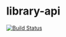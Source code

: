 # library-api

[![Build Status](https://app.travis-ci.com/tomitasan/library-api.svg?branch=master)](https://app.travis-ci.com/tomitasan/library-api)

